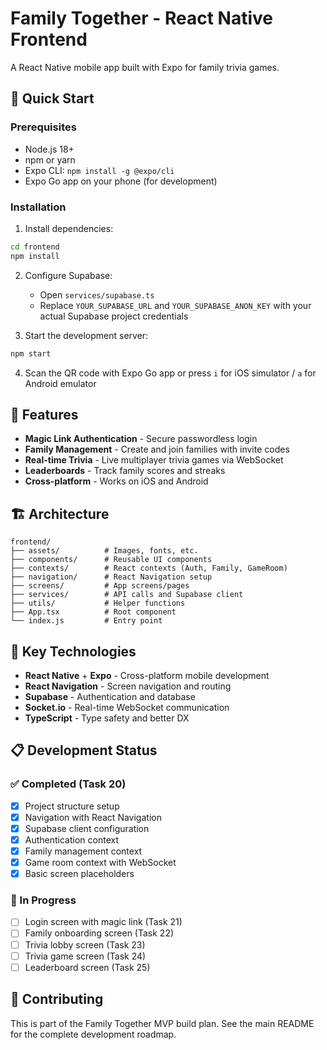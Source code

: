 # Family Together - React Native Frontend

A React Native mobile app built with Expo for family trivia games.

## 🚀 Quick Start

### Prerequisites

- Node.js 18+ 
- npm or yarn
- Expo CLI: `npm install -g @expo/cli`
- Expo Go app on your phone (for development)

### Installation

1. Install dependencies:
```bash
cd frontend
npm install
```

2. Configure Supabase:
   - Open `services/supabase.ts`
   - Replace `YOUR_SUPABASE_URL` and `YOUR_SUPABASE_ANON_KEY` with your actual Supabase project credentials

3. Start the development server:
```bash
npm start
```

4. Scan the QR code with Expo Go app or press `i` for iOS simulator / `a` for Android emulator

## 📱 Features

- **Magic Link Authentication** - Secure passwordless login
- **Family Management** - Create and join families with invite codes
- **Real-time Trivia** - Live multiplayer trivia games via WebSocket
- **Leaderboards** - Track family scores and streaks
- **Cross-platform** - Works on iOS and Android

## 🏗️ Architecture

```
frontend/
├── assets/          # Images, fonts, etc.
├── components/      # Reusable UI components
├── contexts/        # React contexts (Auth, Family, GameRoom)
├── navigation/      # React Navigation setup
├── screens/         # App screens/pages
├── services/        # API calls and Supabase client
├── utils/           # Helper functions
├── App.tsx          # Root component
└── index.js         # Entry point
```

## 🔧 Key Technologies

- **React Native** + **Expo** - Cross-platform mobile development
- **React Navigation** - Screen navigation and routing
- **Supabase** - Authentication and database
- **Socket.io** - Real-time WebSocket communication
- **TypeScript** - Type safety and better DX

## 📋 Development Status

### ✅ Completed (Task 20)
- [x] Project structure setup
- [x] Navigation with React Navigation
- [x] Supabase client configuration
- [x] Authentication context
- [x] Family management context
- [x] Game room context with WebSocket
- [x] Basic screen placeholders

### 🚧 In Progress
- [ ] Login screen with magic link (Task 21)
- [ ] Family onboarding screen (Task 22)
- [ ] Trivia lobby screen (Task 23)
- [ ] Trivia game screen (Task 24)
- [ ] Leaderboard screen (Task 25)

## 🤝 Contributing

This is part of the Family Together MVP build plan. See the main README for the complete development roadmap. 